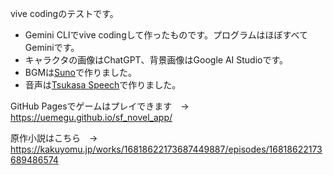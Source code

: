 vive codingのテストです。

* Gemini CLIでvive codingして作ったものです。プログラムはほぼすべてGeminiです。
* キャラクタの画像はChatGPT、背景画像はGoogle AI Studioです。
* BGMは[Suno](https://suno.com/)で作りました。
* 音声は[Tsukasa Speech](https://huggingface.co/Respair/Tsukasa_Speech)で作りました。

GitHub Pagesでゲームはプレイできます　→ https://uemegu.github.io/sf_novel_app/

原作小説はこちら　→ https://kakuyomu.jp/works/16818622173687449887/episodes/16818622173689486574
